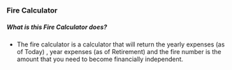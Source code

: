 ### Fire Calculator
##### What is this Fire Calculator does?
* The fire calculator is a calculator that will return the yearly expenses (as of Today) , year expenses (as of Retirement) and the fire number is the amount that you need to become financially independent.